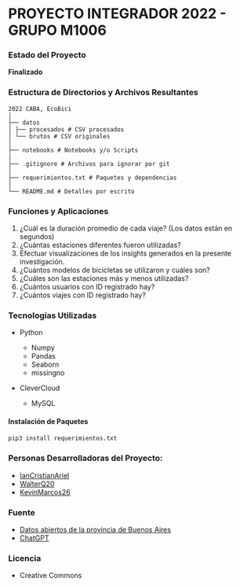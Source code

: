 # PROYECTO INTEGRADOR 2022 - GRUPO M1006

### Estado del Proyecto
**Finalizado**

### Estructura de Directorios y Archivos Resultantes

    2022 CABA, EcoBici
    │
    ├── datos
    │ ├── procesados # CSV procesados
    │ └── brutos # CSV originales
    │
    ├── notebooks # Notebooks y/o Scripts
    |
    ├── .gitignore # Archivos para ignorar por git
    │
    ├── requerimientos.txt # Paquetes y dependencias
    │
    └── README.md # Detalles por escrito


### Funciones y Aplicaciones
1. ¿Cuál es la duración promedio de cada viaje? (Los datos están en segundos)
2. ¿Cuántas estaciones diferentes fueron utilizadas?
3. Efectuar visualizaciones de los insights generados en la presente investigación.
4. ¿Cuántos modelos de bicicletas se utilizaron y cuáles son?
5. ¿Cuáles son las estaciones más y menos utilizadas?
6. ¿Cuántos usuarios con ID registrado hay?
7. ¿Cuántos viajes con ID registrado hay?

### Tecnologías Utilizadas
- Python
  - Numpy
  - Pandas
  - Seaborn
  - missingno

- CleverCloud
  - MySQL

#### Instalación de Paquetes
```bash
pip3 install requerimientos.txt
```

### Personas Desarrolladoras del Proyecto:
- [IanCristianAriel](https://github.com/IanCristianAriel) 
- [WalterQ20](https://github.com/WalterQ20)
- [KevinMarcos26](https://github.com/KevinMarcos26)

### Fuente
- [Datos abiertos de la provincia de Buenos Aires](https://data.buenosaires.gob.ar/dataset/bicicletas-publicas/resource/a9095876-e584-4b0d-976c-a4600455565b)
- [ChatGPT](https://chat.openai.com/)

### Licencia
- Creative Commons
